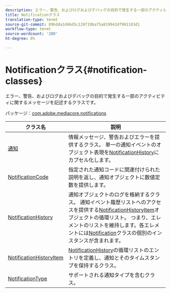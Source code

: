 ```yaml
---
description: エラー、警告、およびログおよびデバッグの目的で発生する一部のアクティビティに関するメッセージを記述するクラスです。
title: Notificationクラス
translation-type: tm+mt
source-git-commit: 89bdda1d4bd5c126f19ba75a819942df901183d1
workflow-type: tm+mt
source-wordcount: '280'
ht-degree: 0%

---
```



# Notificationクラス{#notification-classes}

エラー、警告、およびログおよびデバッグの目的で発生する一部のアクティビティに関するメッセージを記述するクラスです。

パッケージ：[com.adobe.mediacore.notifications](https://help.adobe.com/en_US/primetime/api/psdk/asdoc-dhls_1.4/com/adobe/mediacore/notifications/package-detail.html)

| クラス名 | 説明 |
|---|---|
| [通知](https://help.adobe.com/en_US/primetime/api/psdk/asdoc-dhls_1.4/com/adobe/mediacore/notifications/Notification.html) | 情報メッセージ、警告およびエラーを提供するクラス。 単一の通知イベントのオブジェクト表現を[NotificationHistory](https://help.adobe.com/en_US/primetime/api/psdk/asdoc-dhls_1.4/com/adobe/mediacore/notifications/NotificationHistory.html)にカプセル化します。 |
| [NotificationCode](https://help.adobe.com/en_US/primetime/api/psdk/asdoc-dhls_1.4/com/adobe/mediacore/notifications/NotificationCode.html) | 指定された通知コードに関連付けられた説明を返し、通知オブジェクトに数値定数を提供します。 |
| [NotificationHistory](https://help.adobe.com/en_US/primetime/api/psdk/asdoc-dhls_1.4/com/adobe/mediacore/notifications/NotificationHistory.html) | 通知オブジェクトのログを格納するクラス。 通知イベント履歴リストへのアクセスを提供する[NotificationHistoryItem](https://help.adobe.com/en_US/primetime/api/psdk/asdoc-dhls_1.4/com/adobe/mediacore/notifications/NotificationHistoryItem.html)オブジェクトの循環リスト。 つまり、エレメントのリストを維持します。各エレメントには[Notification](https://help.adobe.com/en_US/primetime/api/psdk/asdoc-dhls_1.4/com/adobe/mediacore/notifications/Notification.html)クラスの個別のインスタンスが含まれます。 |
| [NotificationHistoryItem](https://help.adobe.com/en_US/primetime/api/psdk/asdoc-dhls_1.4/com/adobe/mediacore/notifications/NotificationHistoryItem.html) | [NotificationHistory](https://help.adobe.com/en_US/primetime/api/psdk/asdoc-dhls_1.4/com/adobe/mediacore/notifications/NotificationHistory.html)の循環リストのエントリを定義し、通知とそのタイムスタンプを保持するクラス。 |
| [NotificationType](https://help.adobe.com/en_US/primetime/api/psdk/asdoc-dhls_1.4/com/adobe/mediacore/notifications/NotificationType.html) | サポートされる通知タイプを含むクラス。 |

